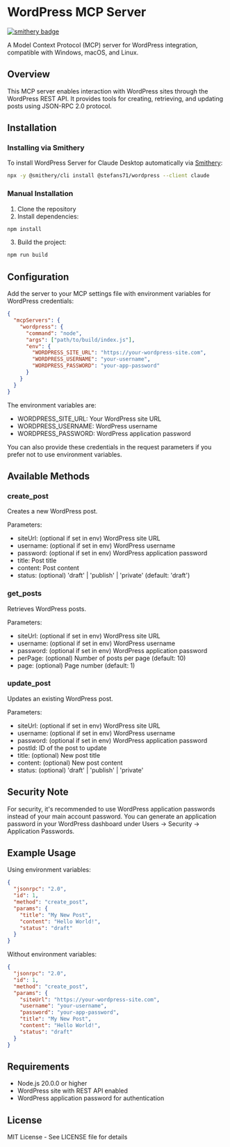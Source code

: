 # WordPress MCP Server
[![smithery badge](https://smithery.ai/badge/@stefans71/wordpress)](https://smithery.ai/server/@stefans71/wordpress)

A Model Context Protocol (MCP) server for WordPress integration, compatible with Windows, macOS, and Linux.

## Overview

This MCP server enables interaction with WordPress sites through the WordPress REST API. It provides tools for creating, retrieving, and updating posts using JSON-RPC 2.0 protocol.

## Installation

### Installing via Smithery

To install WordPress Server for Claude Desktop automatically via [Smithery](https://smithery.ai/server/@stefans71/wordpress):

```bash
npx -y @smithery/cli install @stefans71/wordpress --client claude
```

### Manual Installation
1. Clone the repository
2. Install dependencies:
```bash
npm install
```
3. Build the project:
```bash
npm run build
```

## Configuration

Add the server to your MCP settings file with environment variables for WordPress credentials:

```json
{
  "mcpServers": {
    "wordpress": {
      "command": "node",
      "args": ["path/to/build/index.js"],
      "env": {
        "WORDPRESS_SITE_URL": "https://your-wordpress-site.com",
        "WORDPRESS_USERNAME": "your-username",
        "WORDPRESS_PASSWORD": "your-app-password"
      }
    }
  }
}
```

The environment variables are:
- WORDPRESS_SITE_URL: Your WordPress site URL
- WORDPRESS_USERNAME: WordPress username
- WORDPRESS_PASSWORD: WordPress application password

You can also provide these credentials in the request parameters if you prefer not to use environment variables.

## Available Methods

### create_post
Creates a new WordPress post.

Parameters:
- siteUrl: (optional if set in env) WordPress site URL
- username: (optional if set in env) WordPress username
- password: (optional if set in env) WordPress application password
- title: Post title
- content: Post content
- status: (optional) 'draft' | 'publish' | 'private' (default: 'draft')

### get_posts
Retrieves WordPress posts.

Parameters:
- siteUrl: (optional if set in env) WordPress site URL
- username: (optional if set in env) WordPress username
- password: (optional if set in env) WordPress application password
- perPage: (optional) Number of posts per page (default: 10)
- page: (optional) Page number (default: 1)

### update_post
Updates an existing WordPress post.

Parameters:
- siteUrl: (optional if set in env) WordPress site URL
- username: (optional if set in env) WordPress username
- password: (optional if set in env) WordPress application password
- postId: ID of the post to update
- title: (optional) New post title
- content: (optional) New post content
- status: (optional) 'draft' | 'publish' | 'private'

## Security Note

For security, it's recommended to use WordPress application passwords instead of your main account password. You can generate an application password in your WordPress dashboard under Users → Security → Application Passwords.

## Example Usage

Using environment variables:
```json
{
  "jsonrpc": "2.0",
  "id": 1,
  "method": "create_post",
  "params": {
    "title": "My New Post",
    "content": "Hello World!",
    "status": "draft"
  }
}
```

Without environment variables:
```json
{
  "jsonrpc": "2.0",
  "id": 1,
  "method": "create_post",
  "params": {
    "siteUrl": "https://your-wordpress-site.com",
    "username": "your-username",
    "password": "your-app-password",
    "title": "My New Post",
    "content": "Hello World!",
    "status": "draft"
  }
}
```

## Requirements

- Node.js 20.0.0 or higher
- WordPress site with REST API enabled
- WordPress application password for authentication

## License

MIT License - See LICENSE file for details
